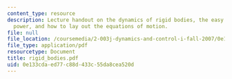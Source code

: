 ```yaml
---
content_type: resource
description: Lecture handout on the dynamics of rigid bodies, the easy free equation,
  power, and how to lay out the equations of motion.
file: null
file_location: /coursemedia/2-003j-dynamics-and-control-i-fall-2007/0e133cdaed77c88d433c55da8cea520d_rigid_bodies.pdf
file_type: application/pdf
resourcetype: Document
title: rigid_bodies.pdf
uid: 0e133cda-ed77-c88d-433c-55da8cea520d
---
```

